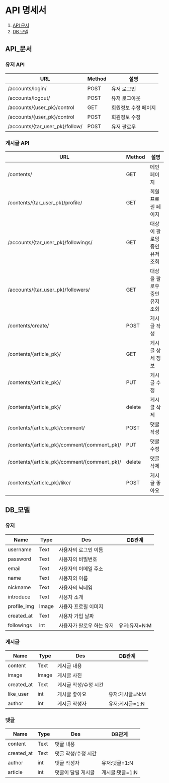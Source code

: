 # API 명세서


1. [API 문서](#API_문서)
2. [DB 모델](#DB_모델)

## API_문서 

### 유저 API

|         URL       |Method|설명 |
| ----------------- |------| ---------------------- |
| /accounts/login/   |POST| 유저 로그인  |
| /accounts/logout/   |POST| 유저 로그아웃  |
| /accounts/{user_pk}/control   |GET| 회원정보 수정 페이지  |
| /accounts/{user_pk}/control   |POST| 회원정보 수정  |
| /accounts/{tar_user_pk}/follow/   |POST| 유저 팔로우  |




### 게시글 API

|         URL       |Method|설명 |
| ----------------- |------| ---------------------- |
| /contents/   |GET| 메인 페이지  |
| /contents/{tar_user_pk}/profile/   |GET| 회원 프로필 페이지  |
| /accounts/{tar_user_pk}/followings/   |GET| 대상이 팔로잉 중인 유저 조회  |
| /accounts/{tar_user_pk}/followers/   |GET| 대상을 팔로우 중인 유저 조회  |
| /contents/create/   |POST| 게시글 작성  |
| /contents/{article_pk}/   |GET| 게시글 상세 정보  |
| /contents/{article_pk}/   |PUT| 게시글 수정  |
| /contents/{article_pk}/   |delete| 게시글 삭제  |
| /contents/{article_pk}/comment/   |POST| 댓글 작성  |
| /contents/{article_pk}/comment/{comment_pk}/   |PUT| 댓글 수정  |
| /contents/{article_pk}/comment/{comment_pk}/   |delete| 댓글 삭제  |
| /contents/{article_pk}/like/   |POST| 게시글 좋아요  |








## DB_모델

### 유저

| Name  | Type | Des |DB관계 |
| ------|------ |------|------|
| username     | Text   | 사용자의 로그인 이름        |    |
| password     | Text   | 사용자의 비밀번호       |    |
| email        | Text   | 사용자의 이메일 주소    |    |
| name         | Text   | 사용자의 이름             |    |
| nickname     | Text   | 사용자의 닉네임           |    |
| introduce    | Text   | 사용자 소개           |    |
| profile_img  | Image  | 사용자 프로필 이미지           |    |
| created_at  | Text  | 사용자 가입 날짜           |    |
| followings  | int  | 사용자가 팔로우 하는 유저           |유저:유저=N:M    |



### 게시글

| Name  | Type | Des |DB관계 |
| ------|------ |------|------|
| content     | Text   | 게시글 내용     |    |
| image     | Image   | 게시글 사진       |    |
| created_at     | Text   | 게시글 작성/수정 시간  |    |
| like_user     | int   | 게시글 좋아요  |유저:게시글=N:M|
| author     | int   | 게시글 작성자  |유저:게시글=1:N|



### 댓글

| Name  | Type | Des |DB관계 |
| ------|------ |------|------|
| content     | Text   | 댓글 내용     |    |
| created_at     | Text   | 댓글 작성/수정 시간  |    |
| author     | int   | 댓글 작성자  |유저:댓글=1:N|
| article     | int   | 댓글이 달릴 게시글  |게시글:댓글=1:N|